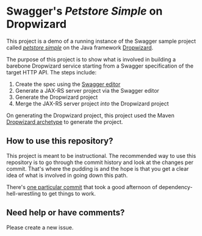 # Swagger's *Petstore Simple* on Dropwizard

This project is a demo of a running instance of the Swagger sample project called [*petstore simple*](https://github.com/OAI/OpenAPI-Specification/blob/master/examples/v2.0/yaml/petstore-simple.yaml) on the Java framework [Dropwizard](http://www.dropwizard.io/0.9.2/docs/).

The purpose of this project is to show what is involved in building a barebone Dropwizard service starting from a Swagger specification of the target HTTP API.  The steps include:

1. Create the spec using the [Swagger editor](http://editor.swagger.io/#/)
2. Generate a JAX-RS server project via the Swagger editor
3. Generate the Dropwizard project
4. Merge the JAX-RS server project *into* the Dropwizard project

On generating the Dropwizard project, this project used the Maven [Dropwizard archetype](https://github.com/dropwizard/dropwizard/tree/master/dropwizard-archetypes) to generate the project.

## How to use this repository?

This project is meant to be instructional.  The recommended way to use this repository is to go through the commit history and look at the changes per commit.  That's where the pudding is and the hope is that you get a clear idea of what is involved in going down this path.

There's [one particular commit](https://github.com/mikehwang/petstore-on-dropwizard/commit/c597cbcf0a122168a7bdd8958575bd3f5f0d0278) that took a good afternoon of dependency-hell-wrestling to get things to work.

## Need help or have comments?

Please create a new issue.
